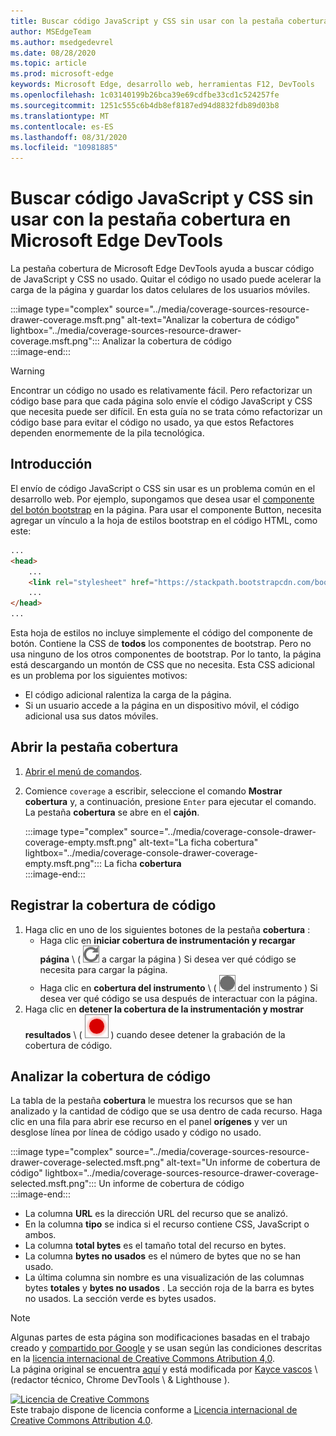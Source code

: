 ```yaml
---
title: Buscar código JavaScript y CSS sin usar con la pestaña cobertura en Microsoft Edge DevTools
author: MSEdgeTeam
ms.author: msedgedevrel
ms.date: 08/28/2020
ms.topic: article
ms.prod: microsoft-edge
keywords: Microsoft Edge, desarrollo web, herramientas F12, DevTools
ms.openlocfilehash: 1c03140199b26bca39e69cdfbe33cd1c524257fe
ms.sourcegitcommit: 1251c555c6b4db8ef8187ed94d8832fdb89d03b8
ms.translationtype: MT
ms.contentlocale: es-ES
ms.lasthandoff: 08/31/2020
ms.locfileid: "10981885"
---
```

<!-- Copyright Kayce Basques 

   Licensed under the Apache License, Version 2.0 (the "License");
   you may not use this file except in compliance with the License.
   You may obtain a copy of the License at

       https://www.apache.org/licenses/LICENSE-2.0

   Unless required by applicable law or agreed to in writing, software
   distributed under the License is distributed on an "AS IS" BASIS,
   WITHOUT WARRANTIES OR CONDITIONS OF ANY KIND, either express or implied.
   See the License for the specific language governing permissions and
   limitations under the License.  -->





# Buscar código JavaScript y CSS sin usar con la pestaña cobertura en Microsoft Edge DevTools   



La pestaña cobertura de Microsoft Edge DevTools ayuda a buscar código de JavaScript y CSS no usado.  Quitar el código no usado puede acelerar la carga de la página y guardar los datos celulares de los usuarios móviles.  

:::image type="complex" source="../media/coverage-sources-resource-drawer-coverage.msft.png" alt-text="Analizar la cobertura de código" lightbox="../media/coverage-sources-resource-drawer-coverage.msft.png":::
   Analizar la cobertura de código  
:::image-end:::  

> [!WARNING]
> Encontrar un código no usado es relativamente fácil.  Pero refactorizar un código base para que cada página solo envíe el código JavaScript y CSS que necesita puede ser difícil.  En esta guía no se trata cómo refactorizar un código base para evitar el código no usado, ya que estos Refactores dependen enormemente de la pila tecnológica.  

## Introducción   

El envío de código JavaScript o CSS sin usar es un problema común en el desarrollo web.  Por ejemplo, supongamos que desea usar el [componente del botón bootstrap][BootstrapButtons] en la página.  Para usar el componente Button, necesita agregar un vínculo a la hoja de estilos bootstrap en el código HTML, como este:  

```html
...
<head>
    ...
    <link rel="stylesheet" href="https://stackpath.bootstrapcdn.com/bootstrap/4.3.1/css/bootstrap.min.css" integrity="sha384-ggOyR0iXCbMQv3Xipma34MD+dH/1fQ784/j6cY/iJTQUOhcWr7x9JvoRxT2MZw1T" crossorigin="anonymous">
    ...
</head>
...
```  

Esta hoja de estilos no incluye simplemente el código del componente de botón.  Contiene la CSS de **todos** los componentes de bootstrap.  Pero no usa ninguno de los otros componentes de bootstrap.  Por lo tanto, la página está descargando un montón de CSS que no necesita.  Esta CSS adicional es un problema por los siguientes motivos:  

*   El código adicional ralentiza la carga de la página.  <!--See [Render-Blocking CSS][render].  -->  
*   Si un usuario accede a la página en un dispositivo móvil, el código adicional usa sus datos móviles.  
    
<!--[render]: /web/fundamentals/performance/critical-rendering-path/render-blocking-css  -->  

## Abrir la pestaña cobertura   

1.  [Abrir el menú de comandos][DevToolsCommandMenu].  
1.  Comience `coverage` a escribir, seleccione el comando **Mostrar cobertura** y, a continuación, presione `Enter` para ejecutar el comando.  La pestaña **cobertura** se abre en el **cajón**.  

    :::image type="complex" source="../media/coverage-console-drawer-coverage-empty.msft.png" alt-text="La ficha cobertura" lightbox="../media/coverage-console-drawer-coverage-empty.msft.png":::
       La ficha **cobertura**  
    :::image-end:::  
    
## Registrar la cobertura de código   

1.  Haga clic en uno de los siguientes botones de la pestaña **cobertura** :  
    *   Haga clic en **iniciar cobertura de instrumentación y recargar página** \ ( ![ iniciar la instrumentación de la cobertura y volver ][ImageReloadIcon] a cargar la página \) Si desea ver qué código se necesita para cargar la página.  
    *   Haga clic en **cobertura del instrumento** \ ( ![ cobertura ][ImageRecordIcon] del instrumento \) Si desea ver qué código se usa después de interactuar con la página.  
1.  Haga clic en **detener la cobertura de la instrumentación y mostrar resultados** \ ( ![ detener la instrumentación de la instrumentación y mostrar resultados ][ImageStopIcon] \) cuando desee detener la grabación de la cobertura de código.  
    
## Analizar la cobertura de código   

La tabla de la pestaña **cobertura** le muestra los recursos que se han analizado y la cantidad de código que se usa dentro de cada recurso.  Haga clic en una fila para abrir ese recurso en el panel **orígenes** y ver un desglose línea por línea de código usado y código no usado.  

:::image type="complex" source="../media/coverage-sources-resource-drawer-coverage-selected.msft.png" alt-text="Un informe de cobertura de código" lightbox="../media/coverage-sources-resource-drawer-coverage-selected.msft.png":::
   Un informe de cobertura de código  
:::image-end:::  

*   La columna **URL** es la dirección URL del recurso que se analizó.  
*   En la columna **tipo** se indica si el recurso contiene CSS, JavaScript o ambos.  
*   La columna **total bytes** es el tamaño total del recurso en bytes.  
*   La columna **bytes no usados** es el número de bytes que no se han usado.  
*   La última columna sin nombre es una visualización de las columnas bytes **totales** y **bytes no usados** .  La sección roja de la barra es bytes no usados.  La sección verde es bytes usados.  
    
<!--  
 


-->  

<!-- image links -->  

[ImageReloadIcon]: ../media/reload-icon.msft.png  
[ImageRecordIcon]: ../media/record-icon.msft.png  
[ImageStopIcon]: ../media/stop-icon.msft.png  

<!-- links -->  

[DevToolsCommandMenu]: ../command-menu/index.md "Ejecutar comandos con el menú de comandos de Microsoft Edge DevTools | Microsoft docs"  

[BootstrapButtons]: https://getbootstrap.com/docs/4.3/components/buttons "Botones: bootstrap"  

> [!NOTE]
> Algunas partes de esta página son modificaciones basadas en el trabajo creado y [compartido por Google][GoogleSitePolicies] y se usan según las condiciones descritas en la [licencia internacional de Creative Commons Atribution 4,0][CCA4IL].  
> La página original se encuentra [aquí](https://developers.google.com/web/tools/chrome-devtools/coverage/index) y está modificada por [Kayce vascos][KayceBasques] \ (redactor técnico, Chrome DevTools \ & Lighthouse \).  

[![Licencia de Creative Commons][CCby4Image]][CCA4IL]  
Este trabajo dispone de licencia conforme a [Licencia internacional de Creative Commons Attribution 4.0][CCA4IL].  

[CCA4IL]: https://creativecommons.org/licenses/by/4.0  
[CCby4Image]: https://i.creativecommons.org/l/by/4.0/88x31.png  
[GoogleSitePolicies]: https://developers.google.com/terms/site-policies  
[KayceBasques]: https://developers.google.com/web/resources/contributors/kaycebasques  
